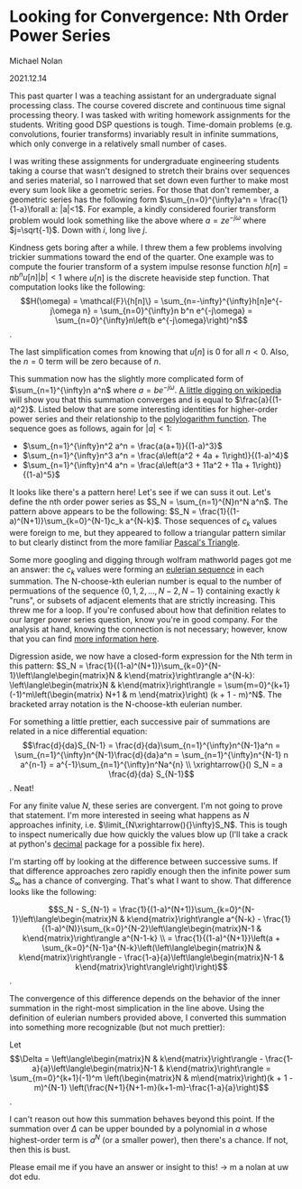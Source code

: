 # Looking for Convergence: Nth Order Power Series

Michael Nolan

2021.12.14

This past quarter I was a teaching assistant for an undergraduate signal processing class. 
The course covered discrete and continuous time signal processing theory. 
I was tasked with writing homework assignments for the students.
Writing good DSP questions is tough. Time-domain problems (e.g. convolutions, fourier transforms) invariably result in infinite summations, which only converge in a relatively small number of cases.

I was writing these assignments for undergraduate engineering students taking a course that wasn't designed to stretch their brains over sequences and series material, so I narrowed that set down even further to make most every sum look like a geometric series.
For those that don't remember, a geometric series has the following form $\sum_{n=0}^{\infty}a^n = \frac{1}{1-a}\forall a: |a|<1$.
For example, a kindly considered fourier transform problem would look something like the above where $a = z e^{-j\omega}$ where $j=\sqrt{-1}$.
Down with $i$, long live $j$.

Kindness gets boring after a while.
I threw them a few problems involving trickier summations toward the end of the quarter.
One example was to compute the fourier transform of a system impulse resonse function $h[n] = n b^n u[n] |b|<1$ where $u[n]$ is the discrete heaviside step function. 
That computation looks like the following:
$$H(\omega) = \mathcal{F}\{h[n]\} = \sum_{n=-\infty}^{\infty}h[n]e^{-j\omega n} = \sum_{n=0}^{\infty}n b^n e^{-j\omega} = \sum_{n=0}^{\infty}n\left(b e^{-j\omega}\right)^n$$.

The last simplification comes from knowing that $u[n]$ is 0 for all $n < 0$. Also, the $n=0$ term will be zero because of $n$.

This summation now has the slightly more complicated form of $\sum_{n=1}^{\infty}n a^n$ where $a = b e^{-j\omega}$. 
[A little digging on wikipedia](https://en.wikipedia.org/wiki/List_of_mathematical_series#Power_series) will show you that this summation converges and is equal to $\frac{a}{(1-a)^2}$. Listed below that are some interesting identities for higher-order power series and their relationship to the [polylogarithm function](https://en.wikipedia.org/wiki/Polylogarithm). The sequence goes as follows, again for $|a| < 1$:
- $\sum_{n=1}^{\infty}n^2 a^n = \frac{a(a+1)}{(1-a)^3}$
- $\sum_{n=1}^{\infty}n^3 a^n = \frac{a\left(a^2 + 4a + 1\right)}{(1-a)^4}$
- $\sum_{n=1}^{\infty}n^4 a^n = \frac{a\left(a^3 + 11a^2 + 11a + 1\right)}{(1-a)^5}$

It looks like there's a pattern here! Let's see if we can suss it out.
Let's define the nth order power series as $S_N = \sum_{n=1}^{N}n^N a^n$.
The pattern above appears to be the following: $S_N = \frac{1}{(1-a)^(N+1)}\sum_{k=0}^{N-1}c_k a^{N-k}$.
Those sequences of $c_k$ values were foreign to me, but they appeared to follow a triangular pattern similar to but clearly distinct from the more familiar [Pascal's Triangle](https://en.wikipedia.org/wiki/Pascal%27s_triangle).

Some more googling and digging through wolfram mathworld pages got me an answer: the $c_k$ values were forming an [eulerian sequence](https://en.wikipedia.org/wiki/Eulerian_number) in each summation. 
The N-choose-kth eulerian number is equal to the number of permuations of the sequence $\{0,1,2,\dots,N-2,N-1\}$ containing exactly $k$ "runs", or subsets of adjacent elements that are strictly increasing.
This threw me for a loop. If you're confused about how that definition relates to our larger power series question, know you're in good company.
For the analysis at hand, knowing the connection is not necessary; however, know that you can find [more information here](https://mathworld.wolfram.com/EulerianNumber.html).

Digression aside, we now have a closed-form expression for the Nth term in this pattern: $S_N = \frac{1}{(1-a)^(N+1)}\sum_{k=0}^{N-1}\left\langle\begin{matrix}N & k\end{matrix}\right\rangle a^{N-k}: \left\langle\begin{matrix}N & k\end{matrix}\right\rangle = \sum{m=0}^{k+1}(-1)^m\left(\begin{matrix} N+1 & m \end{matrix}\right) (k + 1 - m)^N$. The bracketed array notation is the N-choose-kth eulerian number.

For something a little prettier, each successive pair of summations are related in a nice differential equation:
$$\frac{d}{da}S_{N-1} = \frac{d}{da}\sum_{n=1}^{\infty}n^{N-1}a^n = \sum_{n=1}^{\infty}n^{N-1}\frac{d}{da}a^n = \sum_{n=1}^{\infty}n^{N-1} n a^{n-1} = a^{-1}\sum_{n=1}^{\infty}n^Na^{n} \\ \xrightarrow{}() S_N = a \frac{d}{da} S_{N-1}$$.
Neat!

For any finite value $N$, these series are convergent. I'm not going to prove that statement. 
I'm more interested in seeing what happens as $N$ approaches infinity, i.e. $\limit_{N\xrightarrow(){}\infty}S_N$.
This is tough to inspect numerically due how quickly the values blow up (I'll take a crack at python's [decimal](https://docs.python.org/3/library/decimal.html) package for a possible fix here).

I'm starting off by looking at the difference between successive sums. 
If that difference approaches zero rapidly enough then the infinite power sum $S_{\infty}$ has a chance of converging. That's what I want to show.
That difference looks like the following:

$$S_N - S_{N-1} = \frac{1}{(1-a)^(N+1)}\sum_{k=0}^{N-1}\left\langle\begin{matrix}N & k\end{matrix}\right\rangle a^{N-k} - \frac{1}{(1-a)^(N)}\sum_{k=0}^{N-2}\left\langle\begin{matrix}N-1 & k\end{matrix}\right\rangle a^{N-1-k} \\ = \frac{1}{(1-a)^{N+1}}\left(a + \sum_{k=0}^{N-1}a^{N-k}\left(\left\langle\begin{matrix}N & k\end{matrix}\right\rangle - \frac{1-a}{a}\left\langle\begin{matrix}N-1 & k\end{matrix}\right\rangle\right)\right)$$. 

The convergence of this difference depends on the behavior of the inner summation in the right-most simplication in the line above.
Using the definition of eulerian numbers provided above, I converted this summation into something more recognizable (but not much prettier):

Let $$\Delta = \left\langle\begin{matrix}N & k\end{matrix}\right\rangle - \frac{1-a}{a}\left\langle\begin{matrix}N-1 & k\end{matrix}\right\rangle = \sum_{m=0}^{k+1}(-1)^m \left(\begin{matrix}N & m\end{matrix}\right)(k + 1 - m)^{N-1} \left(\frac{N+1}{N+1-m}(k+1-m)-\frac{1-a}{a}\right)$$.

I can't reason out how this summation behaves beyond this point. If the summation over $\Delta$ can be upper bounded by a polynomial in $a$ whose highest-order term is $a^N$ (or a smaller power), then there's a chance. If not, then this is bust.

Please email me if you have an answer or insight to this! $\longrightarrow$ m a nolan at uw dot edu.
